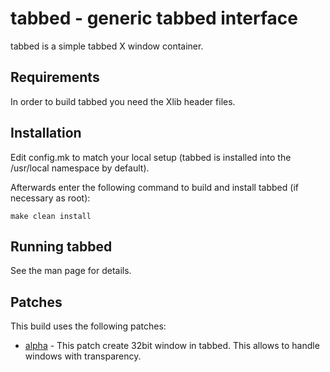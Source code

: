 # tabbed - generic tabbed interface

tabbed is a simple tabbed X window container.

## Requirements
In order to build tabbed you need the Xlib header files.

## Installation
Edit config.mk to match your local setup (tabbed is installed into
the /usr/local namespace by default).

Afterwards enter the following command to build and install tabbed
(if necessary as root):

    make clean install

## Running tabbed
See the man page for details.

## Patches
This build uses the following patches:

  * [alpha](https://tools.suckless.org/tabbed/patches/alpha/) - This patch create 32bit window in tabbed. This allows to handle windows with transparency.
